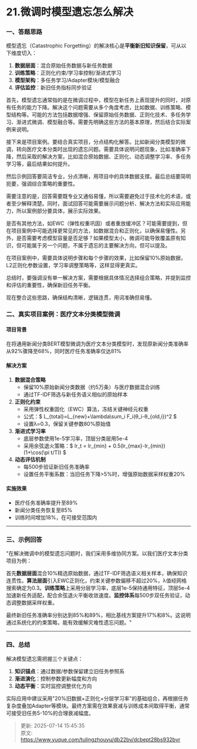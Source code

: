 # 21.微调时模型遗忘怎么解决

### 一、答题思路
模型遗忘（Catastrophic Forgetting）的解决核心是**平衡新旧知识保留**，可从以下维度切入：

1. **数据层面**：混合原始任务数据与新任务数据
2. **训练策略**：正则化约束/学习率控制/渐进式学习
3. **模型架构**：多任务学习/Adapter模块/模型融合
4. **评估监控**：新旧任务指标同步验证

首先，模型遗忘通常指的是在微调过程中，模型在新任务上表现提升的同时，对原有任务的能力下降。解决这个问题需要从多个角度考虑，比如数据、训练策略、模型结构等。可能的方法包括数据增强、保留原始任务数据、正则化技术、多任务学习、渐进式微调、模型融合等。需要先明确这些方法的基本原理，然后结合实际案例来说明。

接下来是项目案例。要结合真实项目，分点结构化解答。比如新闻分类模型的微调，转向医疗文本分类时出现的遗忘问题。需要具体说明问题现象，比如准确率下降，然后采取的解决方案，比如混合原始数据、正则化、动态调整学习率、多任务学习等，最后结果如何提升。

然后示例回答要简洁专业，分点清晰，用项目中的具体数据支撑。最后总结要简明扼要，强调综合策略的重要性。

需要注意的是，回答需要既专业又通俗易懂，所以需要避免过于技术化的术语，或者至少解释清楚。同时，面试回答可能需要展示问题分析、解决方法和实际应用能力，所以案例部分要具体，展示实际效果。

是否有其他方法，如EWC（弹性权重巩固）或者重放缓冲区？可能需要提到，但在项目案例中可能选择更常见的方法，如数据混合和正则化，以确保易懂性。另外，是否需要考虑模型容量是否足够？如果模型太小，微调可能导致覆盖原有知识，但可能属于另一个问题，不属于遗忘的主要解决方向，但可以提及。

在项目案例中，需要具体说明步骤和每个步骤的效果，比如保留10%原始数据，L2正则化参数设置，学习率调整策略等，这样显得更真实。

总结时，要强调没有单一解决方案，需要根据具体情况选择组合策略，并提到监控和评估的重要性，确保新旧任务平衡。

现在整合这些思路，确保结构清晰，逻辑连贯，用词准确但易懂。

### 二、真实项目案例：医疗文本分类模型微调
#### 项目背景
在将通用新闻分类BERT模型微调为医疗文本分类模型时，发现原新闻分类准确率从92%骤降至68%，同时医疗任务准确率仅达81%

#### 解决方案
1. **数据混合策略**
    - 保留10%原始新闻分类数据（约5万条）与医疗数据混合训练
    - 通过TF-IDF筛选与新任务语义相似的原始样本
2. **正则化约束**
    - 采用弹性权重固化（EWC）算法，冻结关键神经元权重
    - 公式：$ L_{total}=L_{new}+\lambda\sum_i F_i(θ_i-θ_{old,i})^2 $
    - 设置λ=0.3，保留关键参数80%原始值
3. **渐进式学习率**
    - 底层参数使用1e-5学习率，顶层分类层用5e-4
    - 采用余弦退火策略：$ lr_t = lr_{min} + 0.5(lr_{max}-lr_{min})(1+\cos(\pi t/T)) $
4. **动态评估机制**
    - 每500步验证新旧任务准确率
    - 设置任务平衡系数：当旧任务下降>5%时，增强原始数据采样权重20%

#### 实施效果
+ 医疗任务准确率提升至89%
+ 新闻分类任务恢复至85%
+ 训练时间增加18%，在可接受范围内

---

### 三、示例回答
"在解决微调中的模型遗忘问题时，我们采用多维协同方案。以我们医疗文本分类项目为例：

首先**数据层面**混合10%精选原始数据，通过TF-IDF筛选语义相关样本，确保知识连贯性。**算法层面**引入EWC正则化，约束关键参数偏移不超过20%，λ值经网格搜索确定为0.3。**训练策略**上采用分层学习率，底层1e-5保持通用特征，顶层5e-4加速新任务适配，配合余弦退火平衡收敛速度。**监控体系**每500步双任务验证，动态调整数据采样权重。

最终新旧任务准确率分别达到85%和89%，相比基线方案提升17%和8%。这说明通过系统化的约束策略，能有效缓解灾难性遗忘问题。"

---

### 四、总结
解决模型遗忘需把握三个关键点：

1. **知识锚点**：通过数据/参数保留建立旧任务参照系
2. **渐进演化**：控制参数更新幅度和方向
3. **动态平衡**：实时监控调整优化方向

实际应用中建议采用"20%旧数据+正则化+分层学习率"的基础组合，再根据任务复杂度叠加Adapter等模块。最终方案需在效果衰减与训练成本间取得平衡，通常可接受旧任务5-10%的合理衰减幅度。



> 更新: 2025-07-14 15:45:35  
> 原文: <https://www.yuque.com/tulingzhouyu/db22bv/dcbept28bs932bvr>